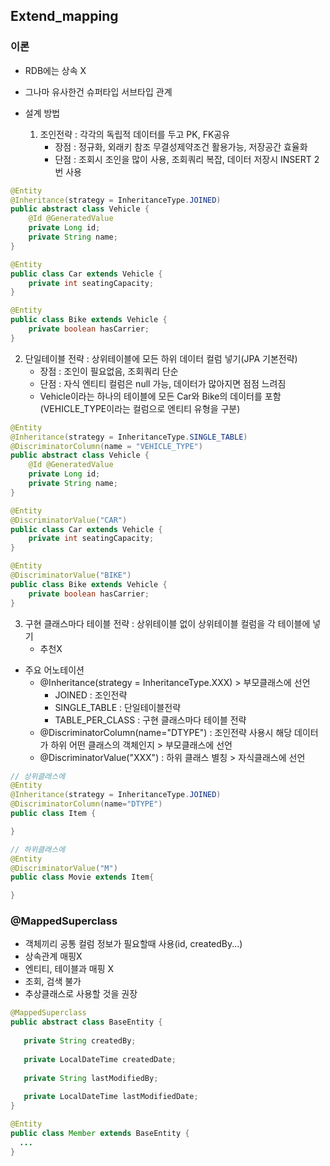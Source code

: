 ## Extend_mapping

### 이론
 - RDB에는 상속 X
 - 그나마 유사한건 슈퍼타입 서브타입 관계

 - 설계 방법
   1. 조인전략 : 각각의 독립적 데이터를 두고 PK, FK공유
      - 장점 : 정규화, 외래키 참조 무결성제약조건 활용가능, 저장공간 효율화
      - 단점 : 조회시 조인을 많이 사용, 조회쿼리 복잡, 데이터 저장시 INSERT 2번 사용
```java
@Entity
@Inheritance(strategy = InheritanceType.JOINED)
public abstract class Vehicle {
    @Id @GeneratedValue
    private Long id;
    private String name;
}

@Entity
public class Car extends Vehicle {
    private int seatingCapacity;
}

@Entity
public class Bike extends Vehicle {
    private boolean hasCarrier;
}
```

   2. 단일테이블 전략 : 상위테이블에 모든 하위 데이터 컬럼 넣기(JPA 기본전략)
      - 장점 : 조인이 필요없음, 조회쿼리 단순
      - 단점 : 자식 엔티티 컬럼은 null 가능, 데이터가 많아지면 점점 느려짐
      - Vehicle이라는 하나의 테이블에 모든 Car와 Bike의 데이터를 포함(VEHICLE_TYPE이라는 컬럼으로 엔티티 유형을 구분)
```java
@Entity
@Inheritance(strategy = InheritanceType.SINGLE_TABLE)
@DiscriminatorColumn(name = "VEHICLE_TYPE")
public abstract class Vehicle {
    @Id @GeneratedValue
    private Long id;
    private String name;
}

@Entity
@DiscriminatorValue("CAR")
public class Car extends Vehicle {
    private int seatingCapacity;
}

@Entity
@DiscriminatorValue("BIKE")
public class Bike extends Vehicle {
    private boolean hasCarrier;
}
```

   3. 구현 클래스마다 테이블 전략 : 상위테이블 없이 상위테이블 컬럼을 각 테이블에 넣기
      - 추천X
      
 - 주요 어노테이션
   - @Inheritance(strategy = InheritanceType.XXX) > 부모클래스에 선언
      - JOINED : 조인전략
      - SINGLE_TABLE : 단일테이블전략
      - TABLE_PER_CLASS : 구현 클래스마다 테이블 전략
   - @DiscriminatorColumn(name="DTYPE") : 조인전략 사용시 해당 데이터가 하위 어떤 클래스의 객체인지 > 부모클래스에 선언
   - @DiscriminatorValue("XXX") : 하위 클래스 별칭  > 자식클래스에 선언   

```java
// 상위클래스에
@Entity
@Inheritance(strategy = InheritanceType.JOINED)
@DiscriminatorColumn(name="DTYPE")
public class Item {

}

// 하위클래스에
@Entity
@DiscriminatorValue("M")
public class Movie extends Item{

}
```

### @MappedSuperclass
   - 객체끼리 공통 컬럼 정보가 필요할때 사용(id, createdBy...)
   - 상속관계 매핑X
   - 엔티티, 테이블과 매핑 X
   - 조회, 검색 불가
   - 추상클래스로 사용할 것을 권장

```java
@MappedSuperclass
public abstract class BaseEntity {
​
   private String createdBy;
​
   private LocalDateTime createdDate;
​
   private String lastModifiedBy;
​
   private LocalDateTime lastModifiedDate;
}

@Entity
public class Member extends BaseEntity {
  ...
}
```
